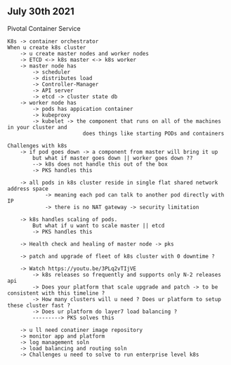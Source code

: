 ## July 30th 2021

Pivotal Container Service 
    
    K8s -> container orchestrator
    When u create k8s cluster 
        -> u create master nodes and worker nodes
        -> ETCD <-> k8s master <-> k8s worker
        -> master node has 
            -> scheduler
            -> distributes load
            -> Controller-Manager
            -> API server  
            -> etcd -> cluster state db
        -> worker node has 
            -> pods has appication container
            -> kubeproxy
            -> kubelet -> the component that runs on all of the machines in your cluster and 
                            does things like starting PODs and containers

    Challenges with k8s
        -> if pod goes down -> a component from master will bring it up
            but what if master goes down || worker goes down ?? 
            --> k8s does not handle this out of the box
            -> PKS handles this

        -> all pods in k8s cluster reside in single flat shared network address space 
                -> meaning each pod can talk to another pod directly with IP
                -> there is no NAT gateway -> security limitation

        -> k8s handles scaling of pods. 
            But what if u want to scale master || etcd
            -> PKS handles this

        -> Health check and healing of master node -> pks

        -> patch and upgrade of fleet of k8s cluster with 0 downtime ?

        -> Watch https://youtu.be/3PLq2vTIjVE
            -> k8s releases so frequently and supports only N-2 releases api
            -> Does your platform that scale upgrade and patch -> to be consistent with this timeline ?
            -> How many clusters will u need ? Does ur platform to setup these cluster fast ?
            -> Does ur platform do layer7 load balancing ?
            ---------> PKS solves this

        -> u ll need conatiner image repository
        -> monitor app and platform
        -> log management soln
        -> load balancing and routing soln
        -> Challenges u need to solve to run enterprise level k8s

